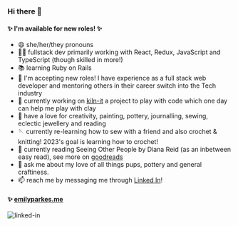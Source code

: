 ### Hi there 👋

#### ✨ I'm available for new roles! ✨

- 😄 she/her/they pronouns
- 🧚🏼 fullstack dev primarily working with React, Redux, JavaScript and TypeScript (though skilled in more!)
- 📚 learning Ruby on Rails
- 💼 I'm accepting new roles! I have experience as a full stack web developer and mentoring others in their career switch into the Tech industry
- 🔭 currently working on [kiln-it](https://github.com/emilyparkes/kiln-it) a project to play with code which one day can help me play with clay
- 🎨 have a love for creativity, painting, pottery, journalling, sewing, eclectic jewellery and reading
- 🪡 currently re-learning how to sew with a friend and also crochet & knitting! 2023's goal is learning how to crochet!
- 📖 currently reading Seeing Other People by Diana Reid (as an inbetween easy read), see more on [goodreads](https://www.goodreads.com/emilycoco)
- 💬 ask me about my love of all things pups, pottery and general craftiness. 
- 📫 reach me by messaging me through [Linked In](https://www.linkedin.com/in/emilycocoparkes/)!

#### ✨ [emilyparkes.me](https://www.emilyparkes.me/)

[<img align="left" alt="linked-in" src="https://img.shields.io/badge/linkedin-%230077B5.svg?&style=for-the-badge&logo=linkedin&logoColor=white" />](https://www.linkedin.com/in/emilycocoparkes/)  
